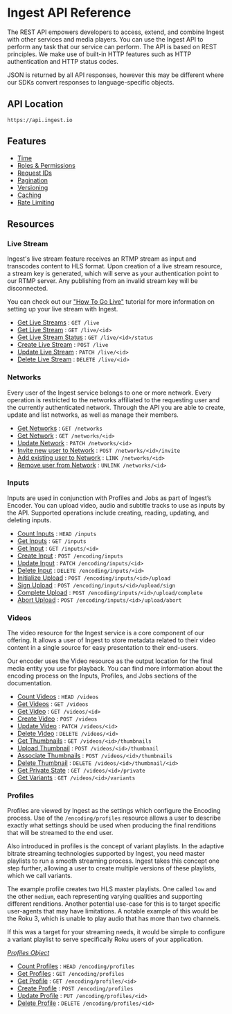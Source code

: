 # Ingest API Reference

The REST API empowers developers to access, extend, and combine Ingest with other services and media players. You can use the Ingest API to perform any task that our service can perform. The API is based on REST principles. We make use of built-in HTTP features such as HTTP authentication and HTTP status codes.

JSON is returned by all API responses, however this may be different where our SDKs convert responses to language-specific objects.

## API Location

`https://api.ingest.io`

## Features
* [Time](time.md)
* [Roles & Permissions](roles-and-permissions.md)
* [Request IDs](request-ids.md)
* [Pagination](pagination.md)
* [Versioning](versioning.md)
* [Caching](caching.md)
* [Rate Limiting](rate-limiting.md)

## Resources

### Live Stream

Ingest's live stream feature receives an RTMP stream as input and transcodes content to HLS format. Upon creation of a live stream resource, a stream key is generated, which will serve as your authentication point to our RTMP server. Any publishing from an invalid stream key will be disconnected.

You can check out our ["How To Go Live"](https://github.com/ingest/how-to-go-live) tutorial for more information on setting up your live stream with Ingest.

* [Get Live Streams](livestream/get.md) : `GET /live`
* [Get Live Stream](livestream/get-single.md) : `GET /live/<id>`
* [Get Live Stream Status](livestream/get-status.md) : `GET /live/<id>/status`
* [Create Live Stream](livestream/create.md) : `POST /live`
* [Update Live Stream](livestream/update.md) : `PATCH /live/<id>`
* [Delete Live Stream](livestream/delete.md) : `DELETE /live/<id>`

### Networks

Every user of the Ingest service belongs to one or more network. Every operation is restricted to the networks affiliated to the requesting user and the currently authenticated network. Through the API you are able to create, update and list networks, as well as manage their members.

* [Get Networks](networks/get.md) : `GET /networks`
* [Get Network](networks/get-single.md) : `GET /networks/<id>`
* [Update Network](networks/update.md) : `PATCH /networks/<id>`
* [Invite new user to Network](networks/user-invite.md) : `POST /networks/<id>/invite`
* [Add existing user to Network](networks/user-add.md) : `LINK /networks/<id>`
* [Remove user from Network](networks/user-remove.md) : `UNLINK /networks/<id>`

### Inputs

Inputs are used in conjunction with Profiles and Jobs as part of Ingest’s Encoder. You can upload video, audio and subtitle tracks to use as inputs by the API. Supported operations include creating, reading, updating, and deleting inputs.

* [Count Inputs](inputs/count.md) : `HEAD /inputs`
* [Get Inputs](inputs/get.md) : `GET /inputs`
* [Get Input](inputs/get-single.md) : `GET /inputs/<id>`
* [Create Input](inputs/create.md) : `POST /encoding/inputs`
* [Update Input](inputs/update.md) : `PATCH /encoding/inputs/<id>`
* [Delete Input](inputs/delete.md) : `DELETE /encoding/inputs/<id>`
* [Initialize Upload](inputs/upload-init.md) : `POST /encoding/inputs/<id>/upload`
* [Sign Upload](inputs/upload-sign.md) : `POST /encoding/inputs/<id>/upload/sign`
* [Complete Upload](inputs/upload-complete.md) : `POST /encoding/inputs/<id>/upload/complete`
* [Abort Upload](inputs/upload-abort.md) : `POST /encoding/inputs/<id>/upload/abort`

### Videos

The video resource for the Ingest service is a core component of our offering. It allows a user of Ingest to store metadata related to their video content in a single source for easy presentation to their end-users.

Our encoder uses the Video resource as the output location for the final media entity you use for playback. You can find more information about the encoding process on the Inputs, Profiles, and Jobs sections of the documentation.

* [Count Videos](videos/count.md) : `HEAD /videos`
* [Get Videos](videos/get.md) : `GET /videos`
* [Get Video](videos/get-single.md) : `GET /videos/<id>`
* [Create Video](videos/create.md) : `POST /videos`
* [Update Video](videos/update.md) : `PATCH /videos/<id>`
* [Delete Video](videos/delete.md) : `DELETE /videos/<id>`
* [Get Thumbnails](videos/get-thumbnails.md) : `GET /videos/<id>/thumbnails`
* [Upload Thumbnail](videos/upload-thumbnail.md) : `POST /videos/<id>/thumbnail`
* [Associate Thumbnails](videos/associate-thumbnails.md) : `POST /videos/<id>/thumbnails`
* [Delete Thumbnail](videos/delete-thumbnail.md) : `DELETE /videos/<id>/thumbnail/<id>`
* [Get Private State](videos/get-private.md) : `GET /videos/<id>/private`
* [Get Variants](videos/get-variants.md) : `GET /videos/<id>/variants`

### Profiles

Profiles are viewed by Ingest as the settings which configure the Encoding process. Use of the `/encoding/profiles` resource allows a user to describe exactly what settings should be used when producing the final renditions that will be streamed to the end user.

Also introduced in profiles is the concept of variant playlists. In the adaptive bitrate streaming technologies supported by Ingest, you need master playlists to run a smooth streaming process. Ingest takes this concept one step further, allowing a user to create multiple versions of these playlists, which we call variants.

The example profile creates two HLS master playlists. One called `low` and the other `medium`, each representing varying qualities and supporting different renditions. Another potential use-case for this is to target specific user-agents that may have limitations. A notable example of this would be the Roku 3, which is unable to play audio that has more than two channels.

If this was a target for your streaming needs, it would be simple to configure a variant playlist to serve specifically Roku users of your application.

[*Profiles Object*](profiles/object.md)

* [Count Profiles](profiles/count.md) : `HEAD /encoding/profiles`
* [Get Profiles](profiles/get.md) : `GET /encoding/profiles`
* [Get Profile](profiles/get-single.md) : `GET /encoding/profiles/<id>`
* [Create Profile](profiles/create.md) : `POST /encoding/profiles`
* [Update Profile](profiles/update.md) : `PUT /encoding/profiles/<id>`
* [Delete Profile](profiles/delete.md) : `DELETE /encoding/profiles/<id>`
